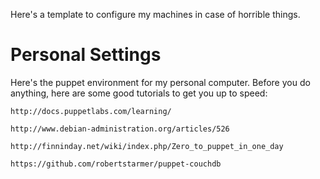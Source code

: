 Here's a template to configure my machines in case of horrible things.

Personal Settings
=======================================================
Here's the puppet environment for my personal computer.
Before you do anything, here are some good tutorials to get you up to speed:

	http://docs.puppetlabs.com/learning/

	http://www.debian-administration.org/articles/526 
	
	http://finninday.net/wiki/index.php/Zero_to_puppet_in_one_day 
	
	https://github.com/robertstarmer/puppet-couchdb
	